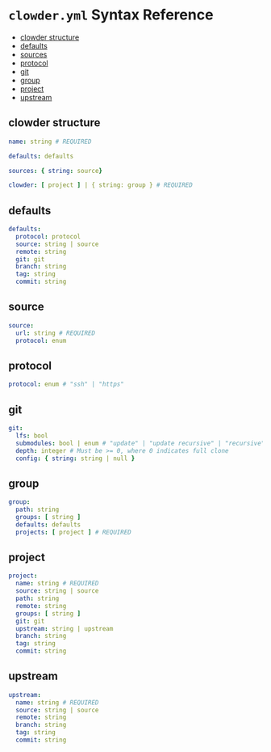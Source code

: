 # `clowder.yml` Syntax Reference

- [clowder structure](#clowder-structure)
- [defaults](#defaults)
- [sources](#source)
- [protocol](#protocol)
- [git](#git)
- [group](#group)
- [project](#project)
- [upstream](#upstream)

## clowder structure

```yaml
name: string # REQUIRED

defaults: defaults

sources: { string: source}

clowder: [ project ] | { string: group } # REQUIRED
```

## defaults

```yaml
defaults:
  protocol: protocol
  source: string | source
  remote: string
  git: git
  branch: string
  tag: string
  commit: string
```

## source

```yaml
source:
  url: string # REQUIRED
  protocol: enum
```

## protocol

```yaml
protocol: enum # "ssh" | "https"
```

## git

```yaml
git:
  lfs: bool
  submodules: bool | enum # "update" | "update recursive" | "recursive"
  depth: integer # Must be >= 0, where 0 indicates full clone
  config: { string: string | null }
```

## group

```yaml
group:
  path: string
  groups: [ string ]
  defaults: defaults
  projects: [ project ] # REQUIRED
```

## project

```yaml
project:
  name: string # REQUIRED
  source: string | source
  path: string
  remote: string
  groups: [ string ]
  git: git
  upstream: string | upstream
  branch: string
  tag: string
  commit: string
```

## upstream

```yaml
upstream:
  name: string # REQUIRED
  source: string | source
  remote: string
  branch: string
  tag: string
  commit: string
```
